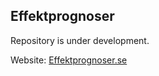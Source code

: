 ## Effektprognoser

Repository is under development.

Website: [Effektprognoser.se](https://effektprognoser.se/)

